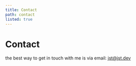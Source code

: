 ```yaml
---
title: Contact
path: contact
listed: true
---
```

# Contact

the best way to get in touch with me is via email: [jst@jst.dev](mailto:jst@jst.dev)